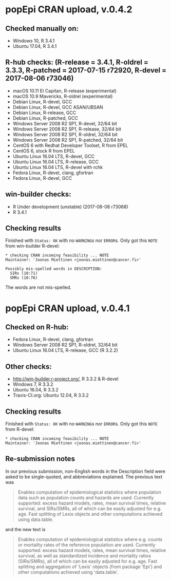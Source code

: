 
# popEpi CRAN upload, v.0.4.2

## Checked manually on:
* Windows 10, R 3.4.1
* Ubuntu 17.04, R 3.4.1

## R-hub checks: (R-release = 3.4.1, R-oldrel = 3.3.3, R-patched = 2017-07-15 r72920, R-devel = 2017-08-06 r73046)
* macOS 10.11 El Capitan, R-release (experimental)
* macOS 10.9 Mavericks, R-oldrel (experimental)
* Debian Linux, R-devel, GCC
* Debian Linux, R-devel, GCC ASAN/UBSAN
* Debian Linux, R-release, GCC
*	Debian Linux, R-patched, GCC
* Windows Server 2008 R2 SP1, R-devel, 32/64 bit
* Windows Server 2008 R2 SP1, R-release, 32/64 bit
* Windows Server 2008 R2 SP1, R-oldrel, 32/64 bit
* Windows Server 2008 R2 SP1, R-patched, 32/64 bit
* CentOS 6 with Redhat Developer Toolset, R from EPEL
* CentOS 6, stock R from EPEL
* Ubuntu Linux 16.04 LTS, R-devel, GCC
* Ubuntu Linux 16.04 LTS, R-release, GCC
* Ubuntu Linux 16.04 LTS, R-devel with rchk
*	Fedora Linux, R-devel, clang, gfortran
* Fedora Linux, R-devel, GCC

## win-builder checks:
* R Under development (unstable) (2017-08-08 r73068)
* R 3.4.1

## Checking results

Finished with `Status: OK` with no `WARNING`s nor `ERROR`s. Only got this `NOTE` from win-builder R-devel:

```
* checking CRAN incoming feasibility ... NOTE
Maintainer: 'Joonas Miettinen <joonas.miettinen@cancer.fi>'

Possibly mis-spelled words in DESCRIPTION:
  SIRs (10:71)
  SMRs (10:76)
```

The words are not mis-spelled.

# popEpi CRAN upload, v.0.4.1

## Checked on R-hub:
* Fedora Linux, R-devel, clang, gfortran
* Windows Server 2008 R2 SP1, R-oldrel, 32/64 bit
* Ubuntu Linux 16.04 LTS, R-release, GCC (R 3.2.2)

## Other checks:
* http://win-builder.r-project.org/, R 3.3.2 & R-devel
* Windows 7, R 3.3.2
* Ubuntu 16.04, R 3.3.2
* Travis-CI.org: Ubuntu 12.04, R 3.3.2

## Checking results

Finished with `Status: OK` with no `WARNING`s nor `ERROR`s. Only got this `NOTE` from R-devel:

```
* checking CRAN incoming feasibility ... NOTE
Maintainer: 'Joonas Miettinen <joonas.miettinen@cancer.fi>'
```

## Re-submission notes

In our previous submission, non-English words in the Description field were asked to be single-quoted, and abbreviations explained. The previous text was

> Enables computation of epidemiological statistics where population data such as population counts and hazards are used. Currently supported: excess hazard models, rates,  mean survival times, relative survival, and SIRs/SMRs, all of which can be easily adjusted for e.g. age. Fast splitting of Lexis objects and other computations achieved using data.table.

and the new text is 

> Enables computation of epidemiological statistics where e.g. 
    counts or mortality rates of the reference population are used. Currently 
    supported: excess hazard models, rates, mean survival times, relative 
    survival, as well as standardized incidence and mortality ratios (SIRs/SMRs), 
    all of which can be easily adjusted for e.g. age. 
    Fast splitting and aggregation of 'Lexis' objects (from package 'Epi') 
    and other computations achieved using 'data.table'. 

